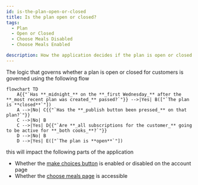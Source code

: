 ```yaml
---
id: is-the-plan-open-or-closed
title: Is the plan open or closed?
tags:
  - Plan
  - Open or Closed
  - Choose Meals Disabled
  - Choose Meals Enabled

description: How the application decides if the plan is open or closed
---
```


The logic that governs whether a plan is open or closed for customers is governed using the following flow

```mermaid
flowchart TD
    A{{"`Has **_midnight_** on the **_first Wednesday_** after the **_most recent plan was created_** passed?`"}} -->|Yes| B(["`The plan is **closed**`"])
    A -->|No| C{{"`Has the **_publish button been pressed_** on that plan?`"}}
    C -->|No| B
    C -->|Yes| D{{"`Are **_all subscriptions for the customer_** going to be active for **_both cooks_**?`"}}
    D -->|No| B
    D -->|Yes| E(["`The plan is **open**`"])
```

this will impact the following parts of the application

- Whether the [make choices button](../Pages/account.md#choose-meals-button) is enabled or disabled on the account page
- Whether the [choose meals page](../Pages/choose-meals.md) is accessible
